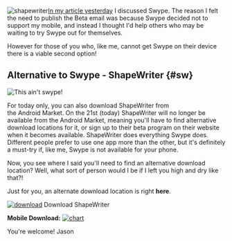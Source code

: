 <!---
title: "Swype not compatible? ShapeWriter!"
date: "2010-06-20"
categories:
  - "mobile"
  - "reviews"
tags:
  - "android"
  - "keyboard"
  - "shapewriter"
  - "swype-alternative"
--->

![shapewriter](/wp-content/uploads/2010/06/iphone-icon-168x300.jpg "iphone-icon")[In my article yesterday](/2010/06/dont-wait-get-swype-now/) I discussed Swype. The reason I felt the need to publish the Beta email was because Swype decided not to support my mobile, and instead I thought I'd help others who may be waiting to try Swype out for themselves.

However for those of you who, like me, cannot get Swype on their device there is a viable second option!

## Alternative to Swype - ShapeWriter {#sw}

![This ain't swype!](/wp-content/uploads/2010/06/android-simulator-149x300.jpg "android-simulator")

For today only, you can also download ShapeWriter from the Android Market. On the 21st (today) ShapeWriter will no longer be available from the Android Market, meaning you'll have to find alternative download locations for it, or sign up to their beta program on their website when it becomes available. ShapeWriter does everything Swype does. Different people prefer to use one app more than the other, but it's definitely a must-try if, like me, Swype is not available for your phone.

Now, you see where I said you'll need to find an alternative download location? Well, what sort of person would I be if I left you high and dry like that?!

Just for you, an alternate download location is right **here**.

[![download](/wp-content/uploads/2010/06/download_grafik-ii.jpg "download_grafik-ii")](/download/com.shapewriter.android.softkeyboard.apk)
Download ShapeWriter

**Mobile Download:** [![](/wp-content/uploads/2010/06/chart.png "chart")](/wp-content/uploads/2010/06/chart.png)

You're welcome! Jason

